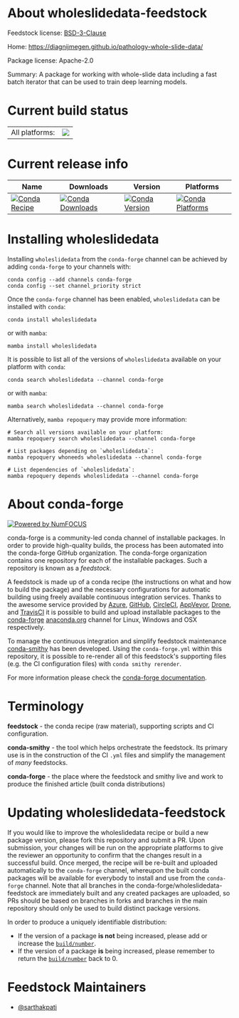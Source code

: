About wholeslidedata-feedstock
==============================

Feedstock license: [BSD-3-Clause](https://github.com/conda-forge/wholeslidedata-feedstock/blob/main/LICENSE.txt)

Home: https://diagnijmegen.github.io/pathology-whole-slide-data/

Package license: Apache-2.0

Summary: A package for working with whole-slide data including a fast batch iterator that can be used to train deep learning models.

Current build status
====================


<table><tr><td>All platforms:</td>
    <td>
      <a href="https://dev.azure.com/conda-forge/feedstock-builds/_build/latest?definitionId=21190&branchName=main">
        <img src="https://dev.azure.com/conda-forge/feedstock-builds/_apis/build/status/wholeslidedata-feedstock?branchName=main">
      </a>
    </td>
  </tr>
</table>

Current release info
====================

| Name | Downloads | Version | Platforms |
| --- | --- | --- | --- |
| [![Conda Recipe](https://img.shields.io/badge/recipe-wholeslidedata-green.svg)](https://anaconda.org/conda-forge/wholeslidedata) | [![Conda Downloads](https://img.shields.io/conda/dn/conda-forge/wholeslidedata.svg)](https://anaconda.org/conda-forge/wholeslidedata) | [![Conda Version](https://img.shields.io/conda/vn/conda-forge/wholeslidedata.svg)](https://anaconda.org/conda-forge/wholeslidedata) | [![Conda Platforms](https://img.shields.io/conda/pn/conda-forge/wholeslidedata.svg)](https://anaconda.org/conda-forge/wholeslidedata) |

Installing wholeslidedata
=========================

Installing `wholeslidedata` from the `conda-forge` channel can be achieved by adding `conda-forge` to your channels with:

```
conda config --add channels conda-forge
conda config --set channel_priority strict
```

Once the `conda-forge` channel has been enabled, `wholeslidedata` can be installed with `conda`:

```
conda install wholeslidedata
```

or with `mamba`:

```
mamba install wholeslidedata
```

It is possible to list all of the versions of `wholeslidedata` available on your platform with `conda`:

```
conda search wholeslidedata --channel conda-forge
```

or with `mamba`:

```
mamba search wholeslidedata --channel conda-forge
```

Alternatively, `mamba repoquery` may provide more information:

```
# Search all versions available on your platform:
mamba repoquery search wholeslidedata --channel conda-forge

# List packages depending on `wholeslidedata`:
mamba repoquery whoneeds wholeslidedata --channel conda-forge

# List dependencies of `wholeslidedata`:
mamba repoquery depends wholeslidedata --channel conda-forge
```


About conda-forge
=================

[![Powered by
NumFOCUS](https://img.shields.io/badge/powered%20by-NumFOCUS-orange.svg?style=flat&colorA=E1523D&colorB=007D8A)](https://numfocus.org)

conda-forge is a community-led conda channel of installable packages.
In order to provide high-quality builds, the process has been automated into the
conda-forge GitHub organization. The conda-forge organization contains one repository
for each of the installable packages. Such a repository is known as a *feedstock*.

A feedstock is made up of a conda recipe (the instructions on what and how to build
the package) and the necessary configurations for automatic building using freely
available continuous integration services. Thanks to the awesome service provided by
[Azure](https://azure.microsoft.com/en-us/services/devops/), [GitHub](https://github.com/),
[CircleCI](https://circleci.com/), [AppVeyor](https://www.appveyor.com/),
[Drone](https://cloud.drone.io/welcome), and [TravisCI](https://travis-ci.com/)
it is possible to build and upload installable packages to the
[conda-forge](https://anaconda.org/conda-forge) [anaconda.org](https://anaconda.org/)
channel for Linux, Windows and OSX respectively.

To manage the continuous integration and simplify feedstock maintenance
[conda-smithy](https://github.com/conda-forge/conda-smithy) has been developed.
Using the ``conda-forge.yml`` within this repository, it is possible to re-render all of
this feedstock's supporting files (e.g. the CI configuration files) with ``conda smithy rerender``.

For more information please check the [conda-forge documentation](https://conda-forge.org/docs/).

Terminology
===========

**feedstock** - the conda recipe (raw material), supporting scripts and CI configuration.

**conda-smithy** - the tool which helps orchestrate the feedstock.
                   Its primary use is in the construction of the CI ``.yml`` files
                   and simplify the management of *many* feedstocks.

**conda-forge** - the place where the feedstock and smithy live and work to
                  produce the finished article (built conda distributions)


Updating wholeslidedata-feedstock
=================================

If you would like to improve the wholeslidedata recipe or build a new
package version, please fork this repository and submit a PR. Upon submission,
your changes will be run on the appropriate platforms to give the reviewer an
opportunity to confirm that the changes result in a successful build. Once
merged, the recipe will be re-built and uploaded automatically to the
`conda-forge` channel, whereupon the built conda packages will be available for
everybody to install and use from the `conda-forge` channel.
Note that all branches in the conda-forge/wholeslidedata-feedstock are
immediately built and any created packages are uploaded, so PRs should be based
on branches in forks and branches in the main repository should only be used to
build distinct package versions.

In order to produce a uniquely identifiable distribution:
 * If the version of a package **is not** being increased, please add or increase
   the [``build/number``](https://docs.conda.io/projects/conda-build/en/latest/resources/define-metadata.html#build-number-and-string).
 * If the version of a package **is** being increased, please remember to return
   the [``build/number``](https://docs.conda.io/projects/conda-build/en/latest/resources/define-metadata.html#build-number-and-string)
   back to 0.

Feedstock Maintainers
=====================

* [@sarthakpati](https://github.com/sarthakpati/)

